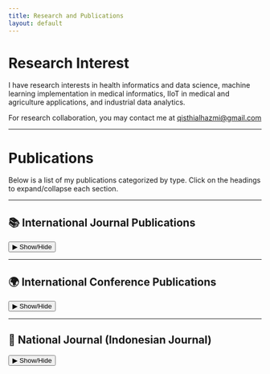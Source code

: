 ```yaml
---
title: Research and Publications
layout: default
---
```


# Research Interest

I have research interests in health informatics and data science, machine learning implementation in medical informatics, IIoT in medical and agriculture applications, and industrial data analytics.

For research collaboration, you may contact me at qisthialhazmi@gmail.com 

---

# Publications

Below is a list of my publications categorized by type. Click on the headings to expand/collapse each section.

---

## 📚 International Journal Publications
<div class="publications-dropdown">
  <button onclick="toggleSection('journal')">▶ Show/Hide</button>
  <div id="journal" class="publication-section">
    <ul>
      <li>
        A Comparative Analysis of Hyper-Parameter Optimization Methods for Predicting Heart Failure Outcomes, <em>Applied Sciences</em>, 2025.  
        DOI: [10.3390/app15063393](https://doi.org/10.3390/app15063393) 
      </li>
      <li>
        Impact of Data Pre-Processing Techniques on XGBoost Model Performance for Predicting All-Cause Readmission and Mortality Among Patients with Heart Failure, <em>BioMedInformatics</em>, 2024.  
        DOI: [10.3390/biomedinformatics4040118](https://doi.org/10.3390/biomedinformatics4040118) 
      </li>
      <li>
        Predictive Analytics in Heart Failure Risk, Readmission, and Mortality Prediction: A Review, <em>Cureus</em>, 2024. 
        DOI: [10.7759/cureus.73876](https://doi.org/10.7759/cureus.73876) 
      </li>
    </ul>
  </div>
</div>

---

## 🌍 International Conference Publications
<div class="publications-dropdown">
  <button onclick="toggleSection('conference')">▶ Show/Hide</button>
  <div id="conference" class="publication-section">
    <ul>
      <li>
        "Title of Conference Paper 1," In <em>Proceedings of the International Conference on Information and Communications Technology</em>, Year. [[5]](https://scholar.google.com/citations?user=...)
      </li>
      <li>
        "Title of Conference Paper 2," In <em>Proceedings of the International Conference on Engineering Research & Technology</em>, Year. [[6]](https://www.ijert.org/)
      </li>
    </ul>
  </div>
</div>

---

## 📘 National Journal (Indonesian Journal) 
<div class="publications-dropdown">
  <button onclick="toggleSection('national')">▶ Show/Hide</button>
  <div id="national" class="publication-section">
    <ul>
      <li>
        "Title of National Paper 1," <em>Indonesian Journal of Applied Informatics</em>, Year.
      </li>
      <li>
        "Title of National Paper 2," <em>Jurnal Teknologi dan Sistem Informasi</em>, Year.
      </li>
    </ul>
  </div>
</div>

<style>
.publications-dropdown {
  margin-bottom: 1em;
}
.publication-section {
  display: none;
  margin-left: 1em;
  border-left: 2px solid #ccc;
  padding-left: 10px;
}
</style>

<script>
function toggleSection(id) {
  var x = document.getElementById(id);
  if (x.style.display === "none") {
    x.style.display = "block";
  } else {
    x.style.display = "none";
  }
}
</script>
